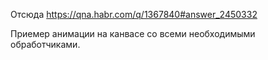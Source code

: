 Отсюда
https://qna.habr.com/q/1367840#answer_2450332

Приемер анимации на канвасе со всеми необходимыми обработчиками.